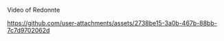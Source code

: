 Video of Redonnte


https://github.com/user-attachments/assets/2738be15-3a0b-467b-88bb-7c7d9702062d

